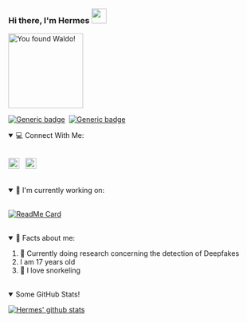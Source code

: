 ### Hi there, I'm Hermes <img src="https://raw.githubusercontent.com/MartinHeinz/MartinHeinz/master/wave.gif" width="30px"> 
<img src= "https://octodex.github.com/images/waldocat.png" width="150px" Title="You found Waldo!">


[![Generic badge](https://img.shields.io/badge/Preferred_Editor-Vs_Code-blue.svg)](https://shields.io/)&nbsp;
[![Generic badge](https://img.shields.io/badge/Preferred_Language-Python-295d7f.svg)](https://shields.io/)
<br />

<details open>
<summary>💻 Connect With Me:</summary>
<br>

[<img allign="left" alt="HermesBonilla | LinkedIn" width="22px" src="https://simpleicons.org/icons/linkedin.svg" />][LinkedIn]&nbsp;&nbsp;
[<img allign="left" alt="HermesBonilla | Github" width="22px" src="https://simpleicons.org/icons/github.svg" />][Github]
</details>

<br />

<details open>
<summary>🔎 I'm currently working on:</summary>
<br>

[![ReadMe Card](https://github-readme-stats.vercel.app/api/pin/?username=HermesBonilla&theme=tokyonight&repo=ShellHacks2020)](https://github.com/HermesBonilla/ShellHacks2020)
</details>

<br />

<details open>
<summary>👾 Facts about me:</summary>

1. 🔬 Currently doing research concerning the detection of Deepfakes
2. I am 17 years old
3. 🤿 I love snorkeling 
</details>
<br />


<details open>
<summary> Some GitHub Stats!</summary>

[![Hermes' github stats](https://github-readme-stats.vercel.app/api?username=HermesBonilla&hide=prs,issues&show_icons=true&theme=tokyonight)](https://github.com/anuraghazra/github-readme-stats)
</details>


[LinkedIn]:https://www.linkedin.com/in/hermesbonilla/
[Github]:https://github.com/HermesBonilla


<!--
**HermesBonilla/HermesBonilla** is a ✨ _special_ ✨ repository because its `README.md` (this file) appears on your GitHub profile.

Here are some ideas to get you started:

- 🔭 I’m currently working on ...
- 🌱 I’m currently learning ...
- 👯 I’m looking to collaborate on ...
- 🤔 I’m looking for help with ...
- 💬 Ask me about ...
- 📫 How to reach me: ...
- 😄 Pronouns: ...
- ⚡ Fun fact: ...
-->
